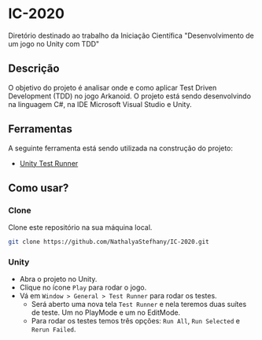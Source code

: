 # IC-2020
Diretório destinado ao trabalho da Iniciação Científica "Desenvolvimento de um jogo no Unity com TDD"

## Descrição
O objetivo do projeto é analisar onde e como aplicar Test Driven Development (TDD) no jogo Arkanoid. O projeto está sendo desenvolvindo na linguagem C#, na IDE Microsoft Visual Studio e Unity.

## Ferramentas
A seguinte ferramenta está sendo utilizada na construção do projeto:
- [Unity Test Runner](https://docs.unity3d.com/2017.4/Documentation/Manual/testing-editortestsrunner.html)

## Como usar?
### Clone
Clone este repositório na sua máquina local.
```sh
git clone https://github.com/NathalyaStefhany/IC-2020.git
```

### Unity
- Abra o projeto no Unity.
- Clique no ícone `Play` para rodar o jogo.
- Vá em `Window > General > Test Runner` para rodar os testes. 
  - Será aberto uma nova tela `Test Runner` e nela teremos duas suítes de teste. Um no PlayMode e um no EditMode. 
  - Para rodar os testes temos três opções: `Run All`, `Run Selected` e `Rerun Failed`.
